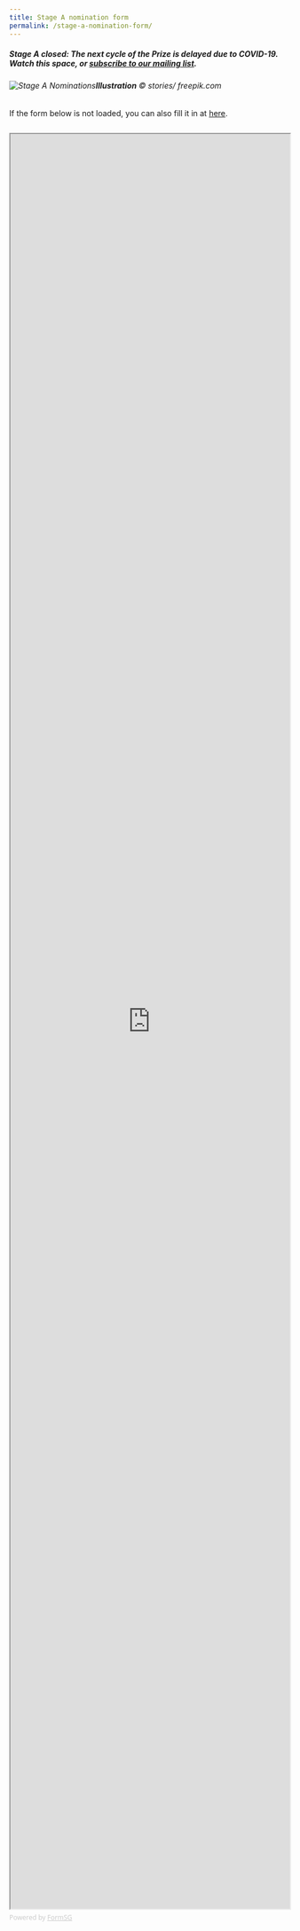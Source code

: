 ```yaml
---
title: Stage A nomination form
permalink: /stage-a-nomination-form/
---
```


##### **Stage A closed:** The next cycle of the Prize is delayed due to COVID-19. Watch this space, or [subscribe to our mailing list](https://go.gov.sg/newsletter).

###### ![Stage A Nominations](/images/stage-a-nominations.jpg/)**Illustration** © stories/ freepik.com

If the form below is not loaded, you can also fill it in at [here](https://form.gov.sg/5f376d3b8fd842001160fc4a).

<div style="font-family:'Open Sans', Sans-Serif;font-size:18px;color:#000;opacity:0.9;padding-top:5px;padding-bottom:8px"></div>

<iframe id="iframe" src="https://form.gov.sg/5f376d3b8fd842001160fc4a" style="width:100%;height:3200px"></iframe>

<div style="font-family:'Open Sans', Sans-Serif;font-size:12px;color:#999;opacity:0.5;padding-top:5px">Powered by <a href="https://form.gov.sg" style="color: #999">FormSG</a></div>
